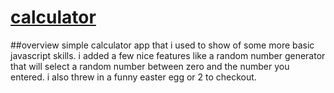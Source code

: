 # [calculator](https://oldbettie.github.io/calculator/)

##overview
simple calculator app that i used to show of some more basic javascript skills. i added a few nice features like a random number generator that will select a random number between zero and the number you entered. i also threw in a funny easter egg or 2 to checkout.
